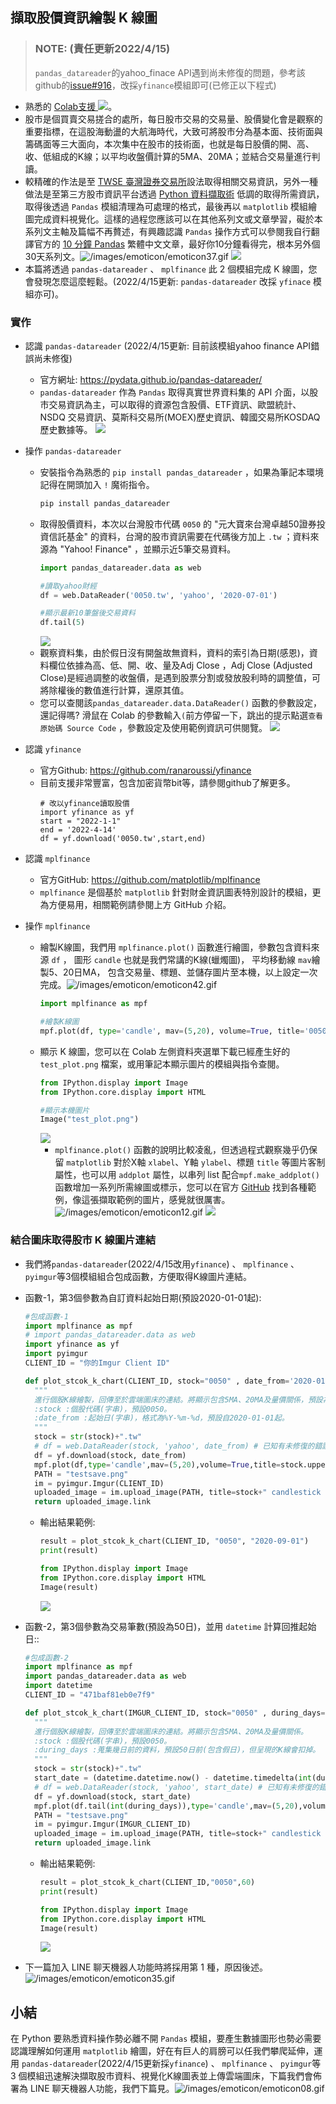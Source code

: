 ## 擷取股價資訊繪製 K 線圖
> ### NOTE: (責任更新2022/4/15) 
> `pandas_datareader`的yahoo_finace API遇到尚未修復的問題，參考該github的[issue#916](https://github.com/pydata/pandas-datareader/issues/916)，改採`yfinance`模組即可(已修正以下程式)
- 熟悉的 [Colab支援 ![](https://i.imgur.com/pQnQ4tG.png)](https://colab.research.google.com/drive/1nE2ZfZDDJqQqn27PRiTWqrA-H-hcYk_q)。
- 股市是個買賣交易搓合的處所，每日股市交易的交易量、股價變化會是觀察的重要指標，在這股海動盪的大航海時代，大致可將股市分為基本面、技術面與籌碼面等三大面向，本次集中在股市的技術面，也就是每日股價的開、高、收、低組成的K線；以平均收盤價計算的5MA、20MA；並結合交易量進行判讀。
- 較精確的作法是至 [TWSE 臺灣證券交易所](https://www.twse.com.tw/)設法取得相關交易資訊，另外一種做法是至第三方股市資訊平台透過 [Python 資料擷取術](https://ithelp.ithome.com.tw/articles/10238573/draft) 低調的取得所需資訊，取得後透過 `Pandas` 模組清理為可處理的格式，最後再以 `matplotlib` 模組繪圖完成資料視覺化。這樣的過程您應該可以在其他系列文或文章學習，礙於本系列文主軸及篇幅不再贅述，有興趣認識 `Pandas` 操作方式可以參閱我自行翻譯官方的 [10 分鐘 Pandas](https://hackmd.io/@wiimax/10-minutes-to-pandas) 繁體中文文章，最好你10分鐘看得完，根本另外個30天系列文。![/images/emoticon/emoticon37.gif](/images/emoticon/emoticon37.gif)
![](https://i.imgur.com/rCRbJvA.png)
- 本篇將透過 `pandas-datareader` 、 `mplfinance` 此 2 個模組完成 K 線圖，您會發現怎麼這麼輕鬆。(2022/4/15更新: `pandas-datareader` 改採 `yfinace` 模組亦可)。



### 實作

- 認識 `pandas-datareader` (2022/4/15更新: 目前該模組yahoo finance API錯誤尚未修復)
    - 官方網址: https://pydata.github.io/pandas-datareader/
    - `pandas-datareader` 作為 `Pandas` 取得真實世界資料集的 API 介面，以股市交易資訊為主，可以取得的資源包含股價、ETF資訊、歐盟統計、NSDQ 交易資訊、莫斯科交易所(MOEX)歷史資訊、韓國交易所KOSDAQ歷史數據等。
      ![](https://i.imgur.com/GJPJOmh.png)
- 操作 `pandas-datareader`
    - 安裝指令為熟悉的 `pip install pandas_datareader` ，如果為筆記本環境記得在開頭加入 `!` 魔術指令。
        ```python
        pip install pandas_datareader
        ```
    - 取得股價資料，本次以台灣股市代碼 `0050` 的 "元大寶來台灣卓越50證券投資信託基金" 的資料，台灣的股市資訊需要在代碼後方加上 `.tw` ；資料來源為 "Yahoo! Finance" ，並顯示近5筆交易資料。
        ```python
        import pandas_datareader.data as web

        #讀取yahoo財經
        df = web.DataReader('0050.tw', 'yahoo', '2020-07-01')
        
        #顯示最新10筆盤後交易資料
        df.tail(5)
        ```
        ![](https://i.imgur.com/h2cp0ME.png)
    - 觀察資料集，由於假日沒有開盤故無資料，資料的索引為日期(感恩)，資料欄位依據為高、低、開、收、量及Adj Close ，Adj Close (Adjusted Close)是經過調整的收盤價，是遇到股票分割或發放股利時的調整值，可將除權後的數值進行計算，還原其值。
    - 您可以查閱該`pandas_datareader.data.DataReader()` 函數的參數設定，還記得嗎? 滑鼠在 Colab 的參數輸入`(`前方停留一下，跳出的提示點選`查看原始碼 Source Code` ，參數設定及使用範例資訊可供閱覽。
      ![](https://i.imgur.com/0j9WweU.png)

- 認識 `yfinance`
    - 官方Github: https://github.com/ranaroussi/yfinance
    - 目前支援非常豐富，包含加密貨幣bit等，請參閱github了解更多。
        ```
        # 改以yfinance讀取股價
        import yfinance as yf
        start = "2022-1-1"
        end = '2022-4-14'
        df = yf.download('0050.tw',start,end)
        ```

- 認識 `mplfinance`
    - 官方GitHub: https://github.com/matplotlib/mplfinance
    - `mplfinance` 是個基於 `matplotlib` 針對財金資訊圖表特別設計的模組，更為方便易用，相關範例請參閱上方 GitHub 介紹。
- 操作 `mplfinance`
    - 繪製K線圖，我們用 `mplfinance.plot()` 函數進行繪圖，參數包含資料來源 `df` ， 圖形 `candle` 也就是我們常講的K線(蠟燭圖)， 平均移動線 `mav`繪製5、20日MA， 包含交易量、標題、並儲存圖片至本機，以上設定一次完成。![/images/emoticon/emoticon42.gif](/images/emoticon/emoticon42.gif)
        ```python
        import mplfinance as mpf

        #繪製K線圖
        mpf.plot(df, type='candle', mav=(5,20), volume=True, title='0050.TW', savefig='test_plot.png')
        ```
    - 顯示 K 線圖，您可以在 Colab 左側資料夾選單下載已經產生好的 `test_plot.png` 檔案，或用筆記本顯示圖片的模組與指令查閱。
        ```python
        from IPython.display import Image
        from IPython.core.display import HTML 

        #顯示本機圖片
        Image("test_plot.png")
        ```
        ![](https://i.imgur.com/CjtzOfY.png)
        - `mplfinance.plot()` 函數的說明比較凌亂，但透過程式觀察幾乎仍保留 `matplotlib` 對於X軸 `xlabel`、Y軸 `ylabel`、標題 `title` 等圖片客制屬性，也可以用 `addplot` 屬性，以串列 list 配合`mpf.make_addplot()`函數增加一系列所需線圖或標示，您可以在官方 [GitHub](https://github.com/matplotlib/mplfinance) 找到各種範例，像這張擷取範例的圖片，感覺就很厲害。![/images/emoticon/emoticon12.gif](/images/emoticon/emoticon12.gif)
            ![](https://i.imgur.com/REJ5vJc.png)


### 結合圖床取得股市 K 線圖片連結

- 我們將`pandas-datareader`(2022/4/15改用`yfinance`) 、 `mplfinance` 、 `pyimgur`等3個模組組合包成函數，方便取得K線圖片連結。
- 函數-1，第3個參數為自訂資料起始日期(預設2020-01-01起):
    ```python
    #包成函數-1
    import mplfinance as mpf
    # import pandas_datareader.data as web
    import yfinance as yf
    import pyimgur
    CLIENT_ID = "你的Imgur Client ID"

    def plot_stcok_k_chart(CLIENT_ID, stock="0050" , date_from='2020-01-01' ):
      """
      進行個股K線繪製，回傳至於雲端圖床的連結。將顯示包含5MA、20MA及量價關係，預設為'2020-01-01'迄今收盤價。
      :stock :個股代碼(字串)，預設0050。
      :date_from :起始日(字串)，格式為%Y-%m-%d，預設自2020-01-01起。
      """
      stock = str(stock)+".tw"
      # df = web.DataReader(stock, 'yahoo', date_from) # 已知有未修復的錯誤
      df = yf.download(stock, date_from)
      mpf.plot(df,type='candle',mav=(5,20),volume=True,title=stock.upper() ,savefig='testsave.png')
      PATH = "testsave.png"
      im = pyimgur.Imgur(CLIENT_ID)
      uploaded_image = im.upload_image(PATH, title=stock+" candlestick chart")
      return uploaded_image.link
    ```
    - 輸出結果範例:
        ```python
        result = plot_stcok_k_chart(CLIENT_ID, "0050", "2020-09-01")
        print(result)

        from IPython.display import Image
        from IPython.core.display import HTML 
        Image(result) 
        ```
        ![](https://i.imgur.com/AXXEajL.png)


    
- 函數-2，第3個參數為交易筆數(預設為50日)，並用 `datetime` 計算回推起始日::
    ```python
    #包成函數-2
    import mplfinance as mpf
    import pandas_datareader.data as web
    import datetime
    CLIENT_ID = "471baf81eb0e7f9"

    def plot_stcok_k_chart(IMGUR_CLIENT_ID, stock="0050" , during_days=50):
      """
      進行個股K線繪製，回傳至於雲端圖床的連結。將顯示包含5MA、20MA及量價關係。
      :stock :個股代碼(字串)，預設0050。
      :during_days :蒐集幾日前的資料，預設50日前(包含假日)，但呈現的K線會扣掉。
      """
      stock = str(stock)+".tw"
      start_date = (datetime.datetime.now() - datetime.timedelta(int(during_days))).strftime("%Y-%m-%d") #計算蒐集起始日
      # df = web.DataReader(stock, 'yahoo', start_date) # 已知有未修復的錯誤
      df = yf.download(stock, start_date)
      mpf.plot(df.tail(int(during_days)),type='candle',mav=(5,20),volume=True, ylabel=stock.upper()+' Price' ,savefig='testsave.png')
      PATH = "testsave.png"
      im = pyimgur.Imgur(IMGUR_CLIENT_ID)
      uploaded_image = im.upload_image(PATH, title=stock+" candlestick chart")
      return uploaded_image.link
    ```
    - 輸出結果範例:
        ```python
        result = plot_stcok_k_chart(CLIENT_ID,"0050",60)
        print(result)

        from IPython.display import Image
        from IPython.core.display import HTML 
        Image(result) 
        ```
        ![](https://i.imgur.com/rkyT1ma.png)

- 下一篇加入 LINE 聊天機器人功能時將採用第 1 種，原因後述。![/images/emoticon/emoticon35.gif](/images/emoticon/emoticon35.gif)


## 小結
在 Python 要熟悉資料操作勢必離不開 `Pandas` 模組，要產生數據圖形也勢必需要認識理解如何運用 `matplotlib` 繪圖，好在有巨人的肩膀可以任我們攀爬延伸，運用 `pandas-datareader`(2022/4/15更新採`yfinance`) 、 `mplfinance` 、 `pyimgur`等 3 個模組迅速解決擷取股市資料、視覺化K線圖表並上傳雲端圖床，下篇我們會佈署為 LINE 聊天機器人功能，我們下篇見。![/images/emoticon/emoticon08.gif](/images/emoticon/emoticon08.gif)
